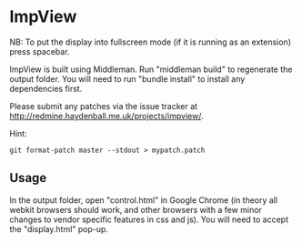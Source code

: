 ImpView
=======

NB: To put the display into fullscreen mode (if it is running as an extension)
press spacebar.

ImpView is built using Middleman. Run "middleman build" to regenerate the
output folder. You will need to run "bundle install" to install any
dependencies first.

Please submit any patches via the issue tracker at
http://redmine.haydenball.me.uk/projects/impview/.

Hint:

    git format-patch master --stdout > mypatch.patch

Usage
-----

In the output folder, open "control.html" in Google Chrome (in theory
all webkit browsers should work, and other browsers with a few minor
changes to vendor specific features in css and js). You will need to
accept the "display.html" pop-up.